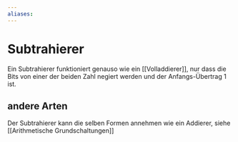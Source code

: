 ```yaml
---
aliases: 
---
```

# Subtrahierer
Ein Subtrahierer funktioniert genauso wie ein [[Volladdierer]], nur dass die Bits von einer der beiden Zahl negiert werden und der Anfangs-Übertrag 1 ist.
## andere Arten
Der Subtrahierer kann die selben Formen annehmen wie ein Addierer, siehe [[Arithmetische Grundschaltungen]]